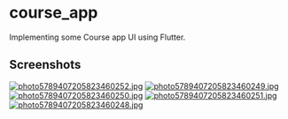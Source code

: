 # course_app

Implementing some Course app UI using Flutter.

## Screenshots
[![photo5789407205823460252.jpg](https://i.postimg.cc/59TqW2jM/photo5789407205823460252.jpg)](https://postimg.cc/jC6JzKz8)
[![photo5789407205823460249.jpg](https://i.postimg.cc/T3qrbj0R/photo5789407205823460249.jpg)](https://postimg.cc/w1My8mnP)
[![photo5789407205823460250.jpg](https://i.postimg.cc/DwKrmpqj/photo5789407205823460250.jpg)](https://postimg.cc/w70yGV4L)
[![photo5789407205823460251.jpg](https://i.postimg.cc/fbzYf3qY/photo5789407205823460251.jpg)](https://postimg.cc/dhf7q0Y0)
[![photo5789407205823460248.jpg](https://i.postimg.cc/PqSY3t09/photo5789407205823460248.jpg)](https://postimg.cc/94qDzjmY)
